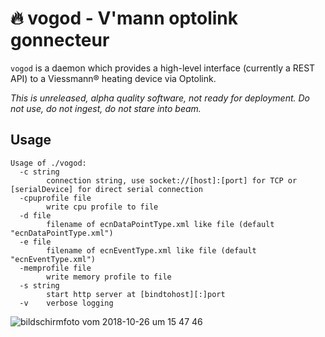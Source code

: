 # :fire: vogod - V'mann optolink gonnecteur

`vogod` is a daemon which provides a high-level interface (currently a REST API) to a Viessmann® heating device via Optolink.

_This is unreleased, alpha quality software, not ready for deployment. Do not use, do not ingest, do not stare into beam._

## Usage
```
Usage of ./vogod:
  -c string
        connection string, use socket://[host]:[port] for TCP or [serialDevice] for direct serial connection
  -cpuprofile file
        write cpu profile to file
  -d file
        filename of ecnDataPointType.xml like file (default "ecnDataPointType.xml")
  -e file
        filename of ecnEventType.xml like file (default "ecnEventType.xml")
  -memprofile file
        write memory profile to file
  -s string
        start http server at [bindtohost][:]port
  -v    verbose logging
```

![bildschirmfoto vom 2018-10-26 um 15 47 46](https://user-images.githubusercontent.com/1384994/47570842-6bcfa880-d937-11e8-973f-54bb8b14c9c1.png)
